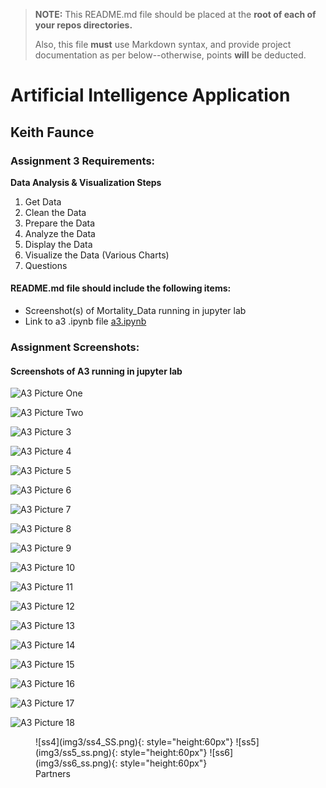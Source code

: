 > **NOTE:** This README.md file should be placed at the **root of each of your repos directories.**
>
>Also, this file **must** use Markdown syntax, and provide project documentation as per below--otherwise, points **will** be deducted.
>

# Artificial Intelligence Application

## Keith Faunce

### Assignment 3 Requirements:

**Data Analysis & Visualization Steps**

1. Get Data
2. Clean the Data
3. Prepare the Data
4. Analyze the Data
5. Display the Data
6. Visualize the Data (Various Charts)
7. Questions

#### README.md file should include the following items:

* Screenshot(s) of Mortality_Data running in jupyter lab
* Link to a3 .ipynb file [a3.ipynb](a3.ipynb "A3 jupyter notebook")


### Assignment Screenshots:

#### Screenshots of A3 running in jupyter lab 

![A3 Picture One](img3/a3_mortalitydata_p1.PNG)

![A3 Picture Two](img3/a3_mortalitydata_p2.PNG)

![A3 Picture 3](img3/a3_mortalitydata_p3.PNG)

![A3 Picture 4](img3/a3_mortalitydata_p4.PNG)

![A3 Picture 5](img3/a3_mortalitydata_p5.PNG)

![A3 Picture 6](img3/a3_mortalitydata_p6.PNG)

![A3 Picture 7](img3/a3_mortalitydata_p7.PNG)

![A3 Picture 8](img3/a3_mortalitydata_p8.PNG)

![A3 Picture 9](img3/a3_mortalitydata_p9.PNG)

![A3 Picture 10](img3/a3_mortalitydata_p10.PNG)

![A3 Picture 11](img3/a3_mortalitydata_p11.PNG)

![A3 Picture 12](img3/a3_mortalitydata_p12.PNG)

![A3 Picture 13](img3/a3_mortalitydata_p13.PNG)

![A3 Picture 14](img3/a3_mortalitydata_p14.PNG)

![A3 Picture 15](img3/a3_mortalitydata_p15.PNG)

![A3 Picture 16](img3/a3_mortalitydata_p16.PNG)

![A3 Picture 17](img3/a3_mortalitydata_p17.PNG)

![A3 Picture 18](img3/a3_mortalitydata_p18.PNG)

<figure markdown>
  ![ss4](img3/ss4_SS.png){: style="height:60px"}
  ![ss5](img3/ss5_ss.png){: style="height:60px"}
  ![ss6](img3/ss6_ss.png){: style="height:60px"}
  <figcaption>Partners</figcaption>
</figure>
